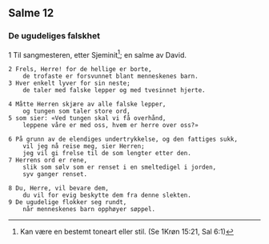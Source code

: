 ## Salme 12

### De ugudeliges falskhet

1 Til sangmesteren, etter Sjeminit[^1]; en salme av David.

    2 Frels, Herre! for de hellige er borte, 
        de trofaste er forsvunnet blant menneskenes barn.
    3 Hver enkelt lyver for sin neste; 
        de taler med falske lepper og med tvesinnet hjerte.

    4 Måtte Herren skjære av alle falske lepper, 
        og tungen som taler store ord,
    5 som sier: «Ved tungen skal vi få overhånd, 
        leppene våre er med oss, hvem er herre over oss?»

    6 På grunn av de elendiges undertrykkelse, og den fattiges sukk, 
        vil jeg nå reise meg, sier Herren; 
        jeg vil gi frelse til de som lengter etter den.
    7 Herrens ord er rene, 
        slik som sølv som er renset i en smeltedigel i jorden, 
        syv ganger renset.

    8 Du, Herre, vil bevare dem, 
        du vil for evig beskytte dem fra denne slekten.
    9 De ugudelige flokker seg rundt, 
        når menneskenes barn opphøyer søppel.

[^1]: Kan være en bestemt toneart eller stil. (Se 1Krøn 15:21, Sal 6:1)